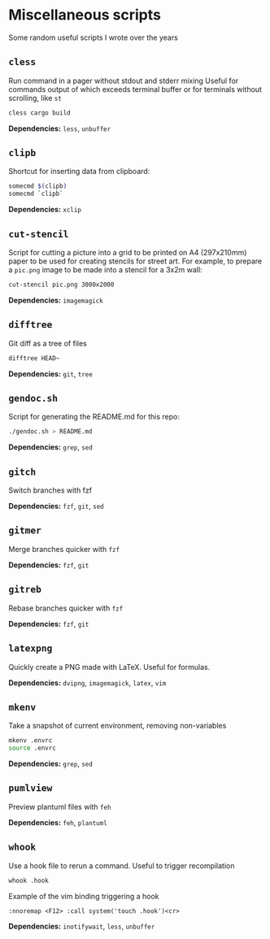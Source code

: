 # Miscellaneous scripts
Some random useful scripts I wrote over the years

## `cless`
Run command in a pager without stdout and stderr mixing
Useful for commands output of which exceeds terminal buffer
or for terminals without scrolling, like `st`
```sh
cless cargo build
```

**Dependencies:** `less`, `unbuffer`

## `clipb`
Shortcut for inserting data from clipboard:
```sh
somecmd $(clipb)
somecmd `clipb`
```

**Dependencies:** `xclip`

## `cut-stencil`
Script for cutting a picture into a grid to be printed on A4 (297x210mm) paper to be used for creating stencils for street art.
For example, to prepare a `pic.png` image to be made into a stencil for a 3x2m wall:
```sh
cut-stencil pic.png 3000x2000
```

**Dependencies:** `imagemagick`

## `difftree`
Git diff as a tree of files
```sh
difftree HEAD~
```

**Dependencies:** `git`, `tree`

## `gendoc.sh`
Script for generating the README.md for this repo:
```sh
./gendoc.sh > README.md
```

**Dependencies:** `grep`, `sed`

## `gitch`
Switch branches with fzf

**Dependencies:** `fzf`, `git`, `sed`

## `gitmer`
Merge branches quicker with `fzf`

**Dependencies:** `fzf`, `git`

## `gitreb`
Rebase branches quicker with `fzf`

**Dependencies:** `fzf`, `git`

## `latexpng`
Quickly create a PNG made with LaTeX. Useful for formulas.

**Dependencies:** `dvipng`, `imagemagick`, `latex`, `vim`

## `mkenv`
Take a snapshot of current environment, removing non-variables
```sh
mkenv .envrc
source .envrc
```

**Dependencies:** `grep`, `sed`

## `pumlview`
Preview plantuml files with `feh`

**Dependencies:** `feh`, `plantuml`

## `whook`
Use a hook file to rerun a command. Useful to trigger recompilation
```sh
whook .hook
```
Example of the vim binding triggering a hook
```vim
:nnoremap <F12> :call system('touch .hook')<cr>
```

**Dependencies:** `inotifywait`, `less`, `unbuffer`
